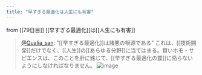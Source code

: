 ```yaml
---
title: "早すぎる最適化は人生にも有害"
---
```


from [[79日目]]
[[早すぎる最適化]]は[[人生にも有害]]
> [@Qualia_san](https://twitter.com/Qualia_san/status/1633100951077765132?s=20): "[[早すぎる最適化]]は諸悪の根源である" これは、[[技術開発]]だけでなく、[[人生]]の[[あらゆる分野]]に当てはまる。賢いホモ・サピエンスは、このことを肝に銘じて、[[早すぎる最適化の罠]]に陥らないようにしなければなりません。
> ![image](https://pbs.twimg.com/media/Fqnwp4TXgAIrmdo.png)

